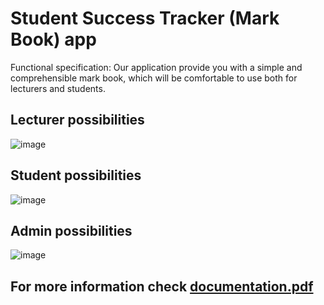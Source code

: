 # Student Success Tracker (Mark Book) app
Functional specification: 
Our application provide you with a simple and comprehensible mark book, which will be comfortable to use both for lecturers and students. 
## Lecturer possibilities
![image](https://user-images.githubusercontent.com/46458014/146418527-94ab8cc7-64e9-4616-9e40-5e50dd970c2d.png)
## Student possibilities
![image](https://user-images.githubusercontent.com/46458014/146418494-a68e1d21-f11e-4aa1-a9ab-5a46bc28bb52.png)
## Admin possibilities
![image](https://user-images.githubusercontent.com/46458014/146418552-7531430d-9c55-4374-8316-ecc4e341b829.png)
## For more information check [documentation.pdf](https://github.com/user/repo/blob/branch/other_file.md)
